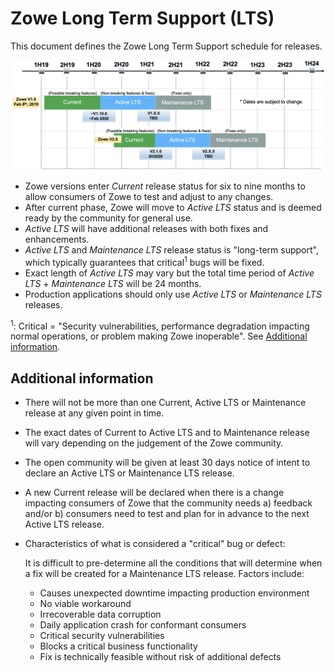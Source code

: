 # Zowe Long Term Support (LTS)

This document defines the Zowe Long Term Support schedule for releases.

<img src="../images/lts.png" alt="LTS Schedule"/>

* Zowe versions enter _Current_ release status for six to nine months to allow consumers of Zowe to test and adjust to any changes.  
* After current phase, Zowe will move to _Active LTS_ status and is deemed ready by the community for general use. 
* _Active LTS_ will have additional releases with both fixes and enhancements.
* _Active LTS_ and _Maintenance LTS_ release status is "long-term support", which typically guarantees that critical<sup>1</sup> bugs will be fixed. 
* Exact length of _Active LTS_ may vary but the total time period of _Active LTS_ + _Maintenance LTS_ will be 24 months. 
* Production applications should only use _Active LTS_ or _Maintenance LTS_ releases.

<sup>1</sup>: Critical = "Security vulnerabilities, performance degradation impacting normal operations, or problem making Zowe inoperable".  See [Additional information](#additional-information).

## Additional information

* There will not be more than one Current, Active LTS or Maintenance release at any given point in time.
* The exact dates of Current to Active LTS and to Maintenance release will vary depending on the judgement of the Zowe community. 
* The open community will be given at least 30 days notice of intent to declare an Active LTS or Maintenance LTS release.  
* A new Current release will be declared when there is a change impacting consumers of Zowe that the community needs a) feedback and/or b) consumers need to test and plan for in advance to the next Active LTS release.
* Characteristics of what is considered a "critical" bug or defect:  
    
    It is difficult to pre-determine all the conditions that will determine when a fix will be created for a Maintenance LTS release. Factors include:   
    * Causes unexpected downtime impacting production environment  
    * No viable workaround  
    * Irrecoverable data corruption 
    * Daily application crash for conformant consumers  
    * Critical security vulnerabilities 
    * Blocks a critical business functionality
    * Fix is technically feasible without risk of additional defects 



